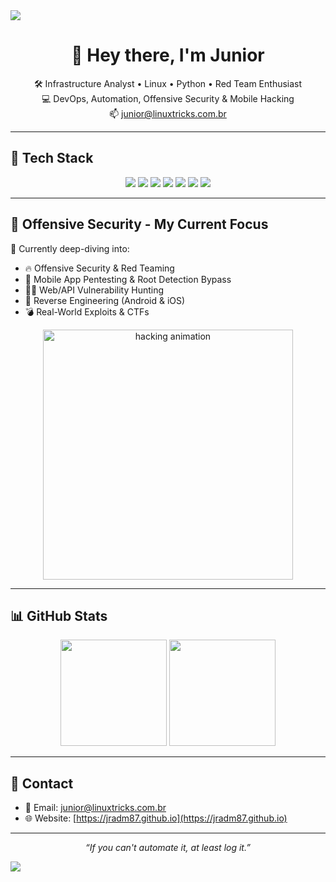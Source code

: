 <img src="https://capsule-render.vercel.app/api?type=waving&color=gradient&height=200&section=header&text=Welcome%20to%20jradm87's%20GitHub!&fontSize=35&animation=fadeIn&fontAlignY=40" />

<h1 align="center">👋 Hey there, I'm Junior</h1>
<p align="center">
  🛠️ Infrastructure Analyst • Linux • Python • Red Team Enthusiast <br>
  💻 DevOps, Automation, Offensive Security & Mobile Hacking <br>
  📫 <a href="mailto:junior@linuxtricks.com.br">junior@linuxtricks.com.br</a>
</p>

---

## 🔧 Tech Stack

<p align="center">
  <img src="https://img.shields.io/badge/Linux-black?style=for-the-badge&logo=linux" />
  <img src="https://img.shields.io/badge/Shell-121011?style=for-the-badge&logo=gnu-bash" />
  <img src="https://img.shields.io/badge/Python-3670A0?style=for-the-badge&logo=python" />
  <img src="https://img.shields.io/badge/Terraform-844FBA?style=for-the-badge&logo=terraform" />
  <img src="https://img.shields.io/badge/Ansible-000000?style=for-the-badge&logo=ansible" />
  <img src="https://img.shields.io/badge/Docker-2496ED?style=for-the-badge&logo=docker" />
  <img src="https://img.shields.io/badge/Proxmox-E57000?style=for-the-badge&logo=proxmox" />
</p>

---

## 🎯 Offensive Security - My Current Focus

🚩 Currently deep-diving into:

- 🔥 Offensive Security & Red Teaming  
- 📱 Mobile App Pentesting & Root Detection Bypass  
- 🕵️‍♂️ Web/API Vulnerability Hunting  
- 🧠 Reverse Engineering (Android & iOS)  
- 💣 Real-World Exploits & CTFs  

<p align="center">
  <img src="https://user-images.githubusercontent.com/121322/32070715-163a1c94-ba42-11e7-80bb-41fbf10fc634.gif" width="400" alt="hacking animation" />
</p>




---

## 📊 GitHub Stats

<p align="center">
  <img height="170" src="https://github-readme-stats.vercel.app/api?username=jradm87&show_icons=true&theme=radical&hide_border=true" />
  <img height="170" src="https://github-readme-stats.vercel.app/api/top-langs/?username=jradm87&layout=compact&theme=radical&hide_border=true" />
</p>

---

## 🔗 Contact

- 📧 Email: [junior@linuxtricks.com.br](mailto:junior@linuxtricks.com.br)  
- 🌐 Website: [https://jradm87.github.io](https://jradm87.github.io)

---

<p align="center"><i>“If you can't automate it, at least log it.”</i></p>

<img src="https://capsule-render.vercel.app/api?type=waving&color=gradient&height=100&section=footer"/>
